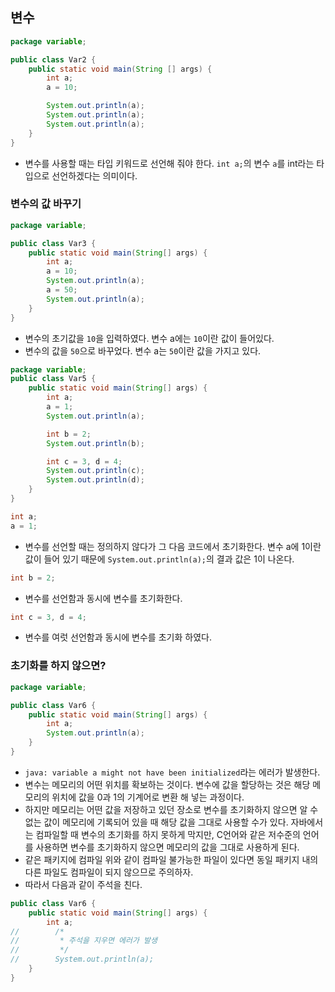 ## 변수
```java
package variable;

public class Var2 {
    public static void main(String [] args) {
        int a;
        a = 10;

        System.out.println(a);
        System.out.println(a);
        System.out.println(a);
    }
}
```
- 변수를 사용할 때는 타입 키워드로 선언해 줘야 한다. `int a;`의 변수 `a`를 int라는 타입으로 선언하겠다는 의미이다.

### 변수의 값 바꾸기
```java
package variable;

public class Var3 {
    public static void main(String[] args) {
        int a;
        a = 10;
        System.out.println(a);
        a = 50;
        System.out.println(a);
    }
}
```
- 변수의 초기값을 `10`을 입력하였다. 변수 a에는 `10`이란 값이 들어있다.
- 변수의 값을 `50`으로 바꾸었다. 변수 a는 `50`이란 값을 가지고 있다.

```java
package variable;
public class Var5 {
    public static void main(String[] args) {
        int a;
        a = 1;
        System.out.println(a);

        int b = 2;
        System.out.println(b);

        int c = 3, d = 4;
        System.out.println(c);
        System.out.println(d);
    }
}
```

```java
int a;
a = 1;
```
- 변수를 선언할 때는 정의하지 않다가 그 다음 코드에서 초기화한다. 변수 a에 1이란 값이 들어 있기 때문에 `System.out.println(a);`의 결과 값은 1이 나온다.

```java
int b = 2;
```
- 변수를 선언함과 동시에 변수를 초기화한다.

```java
int c = 3, d = 4;
```
- 변수를 여럿 선언함과 동시에 변수를 초기화 하였다.

### 초기화를 하지 않으면?
```java
package variable;

public class Var6 {
    public static void main(String[] args) {
        int a;
        System.out.println(a);
    }
}
```
- `java: variable a might not have been initialized`라는 에러가 발생한다.
- 변수는 메모리의 어떤 위치를 확보하는 것이다. 변수에 값을 할당하는 것은 해당 메모리의 위치에 값을 0과 1의 기계어로 변환 해 넣는 과정이다.
- 하지만 메모리는 어떤 값을 저장하고 있던 장소로 변수를 초기화하지 않으면 알 수 없는 값이 메모리에 기록되어 있을 때 해당 값을 그대로 사용할 수가 있다. 자바에서는 컴파일할 때 변수의 초기화를 하지 못하게 막지만, C언어와 같은 저수준의 언어를 사용하면 변수를 초기화하지 않으면 메모리의 값을 그대로 사용하게 된다.
- 같은 패키지에 컴파일 위와 같이 컴파일 불가능한 파일이 있다면 동일 패키지 내의 다른 파일도 컴파일이 되지 않으므로 주의하자.
- 따라서 다음과 같이 주석을 친다.
```java
public class Var6 {
    public static void main(String[] args) {
        int a;
//        /*
//         * 주석을 지우면 에러가 발생
//         */
//        System.out.println(a);
    }
}
```

